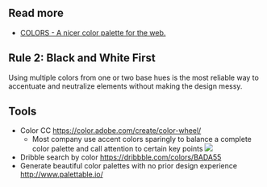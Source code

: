 ## Read more
- [COLORS - A nicer color palette for the web.](http://clrs.cc/#utilities)

## Rule 2: Black and White First
Using multiple colors from one or two base hues is the most reliable way to accentuate and neutralize elements without making the design messy.

## Tools
- Color CC https://color.adobe.com/create/color-wheel/
  - Most company use accent colors sparingly to balance a complete color palette and call attention to certain key points ![](https://cdn.css-tricks.com/wp-content/uploads/2015/12/accents.jpg)
- Dribble search by color https://dribbble.com/colors/BADA55
- Generate beautiful color palettes with no prior design experience http://www.palettable.io/
